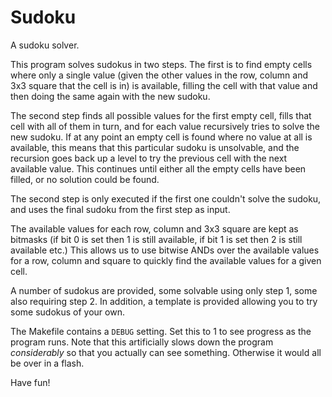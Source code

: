 # Sudoku
A sudoku solver.

This program solves sudokus in two steps. The first is to find empty
cells where only a single value (given the other values in the row,
column and 3x3 square that the cell is in) is available, filling the
cell with that value and then doing the same again with the new sudoku.

The second step finds all possible values for the first empty cell,
fills that cell with all of them in turn, and for each value recursively
tries to solve the new sudoku. If at any point an empty cell is found
where no value at all is available, this means that this particular
sudoku is unsolvable, and the recursion goes back up a level to try the
previous cell with the next available value. This continues until either
all the empty cells have been filled, or no solution could be found.

The second step is only executed if the first one couldn't solve the
sudoku, and uses the final sudoku from the first step as input.

The available values for each row, column and 3x3 square are kept as
bitmasks (if bit 0 is set then 1 is still available, if bit 1 is set
then 2 is still available etc.) This allows us to use bitwise ANDs over
the available values for a row, column and square to quickly find the
available values for a given cell.

A number of sudokus are provided, some solvable using only step 1, some
also requiring step 2. In addition, a template is provided allowing you
to try some sudokus of your own.

The Makefile contains a `DEBUG` setting. Set this to 1 to see progress
as the program runs. Note that this artificially slows down the program
*considerably* so that you actually can see something. Otherwise it
would all be over in a flash.

Have fun!
